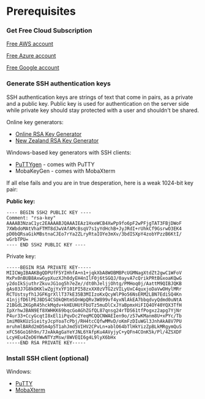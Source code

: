 # Prerequisites

### Get Free Cloud Subscription

[Free AWS account](https://aws.amazon.com/free/)

[Free Azure account](https://azure.microsoft.com/free/?ref=microsoft.com&amp;utm_source=microsoft.com&amp;utm_medium=docs&amp;utm_campaign=visualstudio )

[Free Google account](https://cloud.google.com/free/)

### Generate SSH authentication keys

SSH authentication keys are strings of text that come in pairs, as a private and a public key. Public key is used for authentication on the server side while private key should stay protected with a user and shouldn't be shared.

Online key generators:

- [Online RSA Key Generator](http://travistidwell.com/jsencrypt/demo/)
- [New Zealand RSA Key Generator](http://www.csfieldguide.org.nz/en/interactives/rsa-key-generator/index.html)

Windows-based key generators with SSH clients:

- [PuTTYgen](https://www.ssh.com/ssh/putty/windows/puttygen) - comes with PuTTY
- MobaKeyGen - comes with MobaXterm

If all else fails and you are in true desperation, here is a weak 1024-bit key pair:

**Public key:**

```
---- BEGIN SSH2 PUBLIC KEY ----
Comment: "rsa-key"
AAAAB3NzaC1yc2EAAAABJQAAAIEAz1HxeWCB4XwPp9fo6pF2wPFjgTAT3FBjDWoF
7XWbdoMAtVhaFTMT8dJwVAfAMcBsqV7s1yYdHchB+JyJRdI+rUhkCf9GsrwO3EK4
pD0bQRsaGikMBstnaCJEo7rYa2ZLryRtaIOYe3mXv/3bdISXpY4zobYPzzB6KtI/
wGrbTPU=
---- END SSH2 PUBLIC KEY ----
```

Private key:

```
-----BEGIN RSA PRIVATE KEY-----
MIICWgIBAAKBgQDPUfF5YIHhfA+n1+jqkXbA8WOBMBPcUGMNagXtdZt2gwC1WFoV
MxPx0nBUB8AxwGypXuzXJh0dyEH4nIlF0j6tSGQJ/0ayvA7cQrikPRtBGxoaKQwG
y2doIkSjuthrZkuvJG1og5h7eZe//dt0hJeljjOhtg/PMHoq0j/AattM9QIBJQKB
gAs03J7G8kOKKlwZgjYxYF101PI58zxXX0zVTG2zVILyUxC4quxjoDaVwOHylMRr
RCTUstsyfh1JGFKgrXllT37kE35B3MIIzoKxQcyWlP9o56NsERM2LBN7EdiSQ4Kn
41njjfD6lPEJ8DS4CSOkQHtmSOnWpQRv3W899vf4yxNlAkEA7bbqdvyQdmd0uNtA
21BGdL2KGpR45hckMqdv+kHEUHUtFbUTz5muDlCxJYaBpmxHiFIQ4OY40YQX3TfH
IpXrhwJBAN9Ef8XWHKK69bqcGoAGhZGfQL87qnsg24rTDS61tfPogxz2apg7YjNr
P4ur33+CcyGcqtI8xEl1iPqvDc2YeqMCQQCNWAEIen9o/z57wKManm8U+xPYc/Tb
1miM0kKUzSieityJcpYoaTcPbj/RH4tcCQfwMMvD/oKmFzDIuWGl3JnhAkA8V7PU
mruhmlBARd2mD5m4p5T1ahJmd5VIHV2CPvLn+ablO64bTlHkYizZpBLkMRgymQuS
xFC56Go16h9n/7JxAkAgGaYeYJNL6YAfpKu4AVyjyC+yQFn4COnK5k/Pl/4ZSXDF
LcyHEu4ZeD6YWwNTYzMsw/8WVEQI6g4L9lyX6bHx
-----END RSA PRIVATE KEY-----
```

### Install SSH client (optional)

Windows:

- [PuTTY](https://www.chiark.greenend.org.uk/~sgtatham/putty/latest.html)
- [MobaXterm](https://mobaxterm.mobatek.net/)